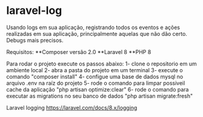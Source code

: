 # laravel-log
 Usando logs em sua aplicação, registrando todos os eventos e ações realizadas em sua aplicação, principalmente aquelas que não dão certo. Debugs mais precisos.
 
Requisitos: **Composer versão 2.0 **Laravel 8 **PHP 8

Para rodar o projeto execute os passos abaixo: 1- clone o repositorio em um ambiente local 2- abra a pasta do projeto em um terminal 3- execute o comando "composer install" 4- configue uma base de dados mysql no arquivo .env na raíz do projeto 5- rode o comando para limpar possiveil cache da aplicação "php artisan optimize:clear" 6- rode o comando para executar as migrations no seu banco de dados "php artisan migrate:fresh"


Laravel logging
https://laravel.com/docs/8.x/logging

